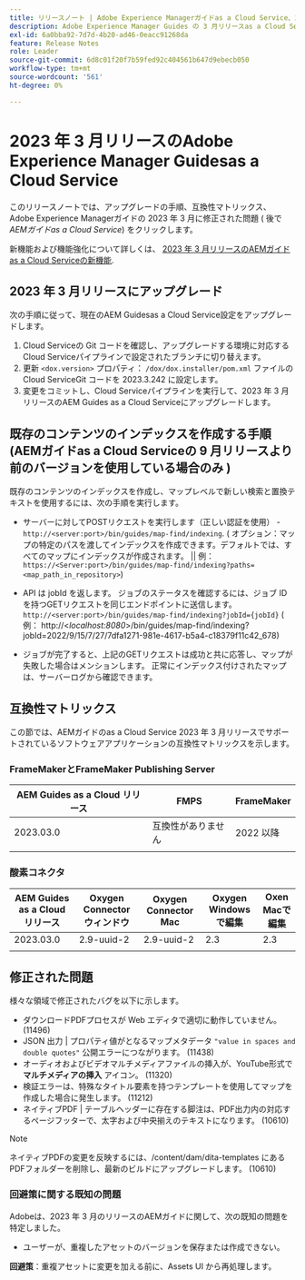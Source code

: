 ```yaml
---
title: リリースノート | Adobe Experience Managerガイドas a Cloud Service、2023 年 3 月リリース
description: Adobe Experience Manager Guides の 3 月リリースas a Cloud Service
exl-id: 6a0bba92-7d7d-4b20-ad46-0eacc91268da
feature: Release Notes
role: Leader
source-git-commit: 6d8c01f20f7b59fed92c404561b647d9ebecb050
workflow-type: tm+mt
source-wordcount: '561'
ht-degree: 0%

---
```


# 2023 年 3 月リリースのAdobe Experience Manager Guidesas a Cloud Service

このリリースノートでは、アップグレードの手順、互換性マトリックス、Adobe Experience Managerガイドの 2023 年 3 月に修正された問題 ( 後で *AEMガイドas a Cloud Service*) をクリックします。

新機能および機能強化について詳しくは、 [2023 年 3 月リリースのAEMガイドas a Cloud Serviceの新機能](whats-new-2023-3-0.md).

## 2023 年 3 月リリースにアップグレード

次の手順に従って、現在のAEM Guidesas a Cloud Service設定をアップグレードします。

1. Cloud Serviceの Git コードを確認し、アップグレードする環境に対応するCloud Serviceパイプラインで設定されたブランチに切り替えます。
1. 更新 `<dox.version>` プロパティ： `/dox/dox.installer/pom.xml` ファイルのCloud ServiceGit コードを 2023.3.242 に設定します。
1. 変更をコミットし、Cloud Serviceパイプラインを実行して、2023 年 3 月リリースのAEM Guides as a Cloud Serviceにアップグレードします。

## 既存のコンテンツのインデックスを作成する手順 (AEMガイドas a Cloud Serviceの 9 月リリースより前のバージョンを使用している場合のみ )

既存のコンテンツのインデックスを作成し、マップレベルで新しい検索と置換テキストを使用するには、次の手順を実行します。

* サーバーに対してPOSTリクエストを実行します（正しい認証を使用） - `http://<server:port>/bin/guides/map-find/indexing`.
( オプション：マップの特定のパスを渡してインデックスを作成できます。デフォルトでは、すべてのマップにインデックスが作成されます。 || 例： `https://<Server:port>/bin/guides/map-find/indexing?paths=<map_path_in_repository>`)

* API は jobId を返します。 ジョブのステータスを確認するには、ジョブ ID を持つGETリクエストを同じエンドポイントに送信します。 `http://<server:port>/bin/guides/map-find/indexing?jobId={jobId}`
( 例： http://&lt;_localhost:8080_>/bin/guides/map-find/indexing?jobId=2022/9/15/7/27/7dfa1271-981e-4617-b5a4-c18379f11c42_678)

* ジョブが完了すると、上記のGETリクエストは成功と共に応答し、マップが失敗した場合はメンションします。 正常にインデックス付けされたマップは、サーバーログから確認できます。

## 互換性マトリックス

この節では、AEMガイドのas a Cloud Service 2023 年 3 月リリースでサポートされているソフトウェアアプリケーションの互換性マトリックスを示します。

### FrameMakerとFrameMaker Publishing Server

| AEM Guides as a Cloud リリース | FMPS | FrameMaker |
| --- | --- | --- |
| 2023.03.0 | 互換性がありません | 2022 以降 |
| | | |


### 酸素コネクタ

| AEM Guides as a Cloud リリース | Oxygen Connector ウィンドウ | Oxygen Connector Mac | Oxygen Windows で編集 | Oxen Macで編集 |
| --- | --- | --- | --- | --- |
| 2023.03.0 | 2.9-uuid-2 | 2.9-uuid-2 | 2.3 | 2.3 |
|  |  |  |  |

## 修正された問題

様々な領域で修正されたバグを以下に示します。

* ダウンロードPDFプロセスが Web エディタで適切に動作していません。 (11496)
* JSON 出力 | プロパティ値がとなるマップメタデータ `"value in spaces and double quotes"` 公開エラーにつながります。 (11438)
* オーディオおよびビデオマルチメディアファイルの挿入が、YouTube形式で **マルチメディアの挿入** アイコン。 (11320)
* 検証エラーは、特殊なタイトル要素を持つテンプレートを使用してマップを作成した場合に発生します。 (11212)
* ネイティブPDF | テーブルヘッダーに存在する脚注は、PDF出力内の対応するページフッターで、太字および中央揃えのテキストになります。 (10610)
>[!NOTE]
>
>ネイティブPDFの変更を反映するには、/content/dam/dita-templates にあるPDFフォルダーを削除し、最新のビルドにアップグレードします。 (10610)

### 回避策に関する既知の問題

Adobeは、2023 年 3 月のリリースのAEMガイドに関して、次の既知の問題を特定しました。

* ユーザーが、重複したアセットのバージョンを保存または作成できない。

**回避策**：重複アセットに変更を加える前に、Assets UI から再処理します。
